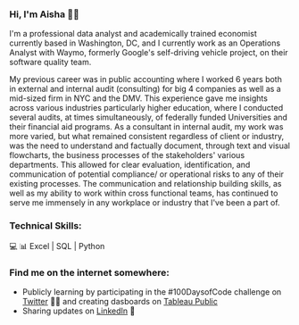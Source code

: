 ### Hi, I'm Aisha 👋🏽


I'm a professional data analyst and academically trained economist currently based in Washington, DC, and I currently work as an Operations Analyst with Waymo, formerly Google's self-driving vehicle project, on their software quality team.  

My previous career was in public accounting where I worked 6 years both in external and internal audit (consulting) for big 4 companies as well as a mid-sized firm in NYC and the DMV. This experience gave me insights across various industries particularly higher education, where I conducted several audits, at times simultaneously, of federally funded Universities and their financial aid programs. As a consultant in internal audit, my work was more varied, but what remained consistent regardless of client or industry, was the need to understand and factually document, through text and visual flowcharts, the business processes of the stakeholders' various departments. This allowed for clear evaluation, identification, and communication of potential compliance/ or operational risks to any of their existing processes. The communication and relationship building skills, as well as my ability to work within cross functional teams, has continued to serve me immensely in any workplace or industry that I've been a part of. 

### __Technical Skills:__ 
💻 📊 Excel | SQL | Python


### __Find me on the internet somewhere:__
* Publicly learning by participating in the #100DaysofCode challenge on [Twitter](https://twitter.com/Sincerely_Ai/status/1460353791547609097) ✍🏽 and creating dasboards on [Tableau Public](https://public.tableau.com/app/profile/aisha.kamara#!/?newProfile=&activeTab=0) 
* Sharing updates on [LinkedIn](https://www.linkedin.com/in/aisha-kamara-905/) 💼

